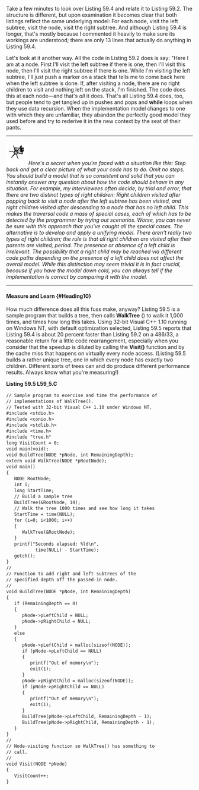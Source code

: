 Take a few minutes to look over Listing 59.4 and relate it to Listing
59.2. The structure is different, but upon examination it becomes clear
that both listings reflect the same underlying model: For each node,
visit the left subtree, visit the node, visit the right subtree. And
although Listing 59.4 is longer, that's mostly because I commented it
heavily to make sure its workings are understood; there are only 13
lines that actually do anything in Listing 59.4.

Let's look at it another way. All the code in Listing 59.2 does is say:
"Here I am at a node. First I'll visit the left subtree if there is one,
then I'll visit this node, then I'll visit the right subtree if there is
one. While I'm visiting the left subtree, I'll just push a marker on a
stack that tells me to come back here when the left subtree is done. If,
after visiting a node, there are no right children to visit and nothing
left on the stack, I'm finished. The code does this at each node—and
that's *all* it does. That's all Listing 59.4 does, too, but people tend
to get tangled up in pushes and pops and **while** loops when they use
data recursion. When the implementation model changes to one with which
they are unfamiliar, they abandon the perfectly good model they used
before and try to rederive it in the new context by the seat of their
pants.

  ------------------- ----------------------------------------------------------------------------------------------------------------------------------------------------------------------------------------------------------------------------------------------------------------------------------------------------------------------------------------------------------------------------------------------------------------------------------------------------------------------------------------------------------------------------------------------------------------------------------------------------------------------------------------------------------------------------------------------------------------------------------------------------------------------------------------------------------------------------------------
  ![](images/i.jpg)   *Here's a secret when you're faced with a situation like this: Step back and get a clear picture of what your code has to do. Omit no steps. You should build a model that is so consistent and solid that you can instantly answer any question about how the code should behave in any situation. For example, my interviewees often decide, by trial and error, that there are two distinct types of right children: Right children visited after popping back to visit a node after the left subtree has been visited, and right children visited after descending to a node that has no left child. This makes the traversal code a mass of special cases, each of which has to be detected by the programmer by trying out scenarios. Worse, you can never be sure with this approach that you've caught all the special cases.*
                      *The alternative is to develop and apply a unifying model. There aren't really two types of right children; the rule is that all right children are visited after their parents are visited, period. The presence or absence of a left child is irrelevant. The possibility that a right child may be reached via different code paths depending on the presence of a left child does not affect the overall model. While this distinction may seem trivial it is in fact crucial, because if you have the model down cold, you can always tell if the implementation is correct by comparing it with the model.*
  ------------------- ----------------------------------------------------------------------------------------------------------------------------------------------------------------------------------------------------------------------------------------------------------------------------------------------------------------------------------------------------------------------------------------------------------------------------------------------------------------------------------------------------------------------------------------------------------------------------------------------------------------------------------------------------------------------------------------------------------------------------------------------------------------------------------------------------------------------------------------

#### Measure and Learn {#Heading10}

How much difference does all this fuss make, anyway? Listing 59.5 is a
sample program that builds a tree, then calls **WalkTree** () to walk it
1,000 times, and times how long this takes. Using 32-bit Visual C++ 1.10
running on Windows NT, with default optimization selected, Listing 59.5
reports that Listing 59.4 is about 20 percent faster than Listing 59.2
on a 486/33, a reasonable return for a little code rearrangement,
especially when you consider that the speedup is diluted by calling the
**Visit()** function and by the cache miss that happens on virtually
every node access. (Listing 59.5 builds a rather unique tree, one in
which every node has exactly two children. Different sorts of trees can
and do produce different performance results. Always know what you're
measuring!)

**Listing 59.5 L59\_5.C**

    // Sample program to exercise and time the performance of
    // implementations of WalkTree().
    // Tested with 32-bit Visual C++ 1.10 under Windows NT.
    #include <stdio.h>
    #include <conio.h>
    #include <stdlib.h>
    #include <time.h>
    #include "tree.h"
    long VisitCount = 0;
    void main(void);
    void BuildTree(NODE *pNode, int RemainingDepth);
    extern void WalkTree(NODE *pRootNode);
    void main()
    {
       NODE RootNode;
       int i;
       long StartTime;
       // Build a sample tree
       BuildTree(&RootNode, 14);
       // Walk the tree 1000 times and see how long it takes
       StartTime = time(NULL);
       for (i=0; i<1000; i++)
       {
          WalkTree(&RootNode);
       }
       printf("Seconds elapsed: %ld\n",
               time(NULL) - StartTime);
       getch();
    }
    //
    // Function to add right and left subtrees of the
    // specified depth off the passed-in node.
    //
    void BuildTree(NODE *pNode, int RemainingDepth)
    {
       if (RemainingDepth == 0)
       {
          pNode->pLeftChild = NULL;
          pNode->pRightChild = NULL;
       }
       else
       {
          pNode->pLeftChild = malloc(sizeof(NODE));
          if (pNode->pLeftChild == NULL)
          {
             printf("Out of memory\n");
             exit(1);
          }
          pNode->pRightChild = malloc(sizeof(NODE));
          if (pNode->pRightChild == NULL)
          {
             printf("Out of memory\n");
             exit(1);
          }
          BuildTree(pNode->pLeftChild, RemainingDepth - 1);
          BuildTree(pNode->pRightChild, RemainingDepth - 1);
       }
    }
    //
    // Node-visiting function so WalkTree() has something to
    // call.
    //
    void Visit(NODE *pNode)
    {
       VisitCount++;
    }
